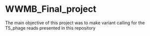 # WWMB_Final_project
The main objective of this project was to make variant calling for the T5_phage reads presented in this repository
